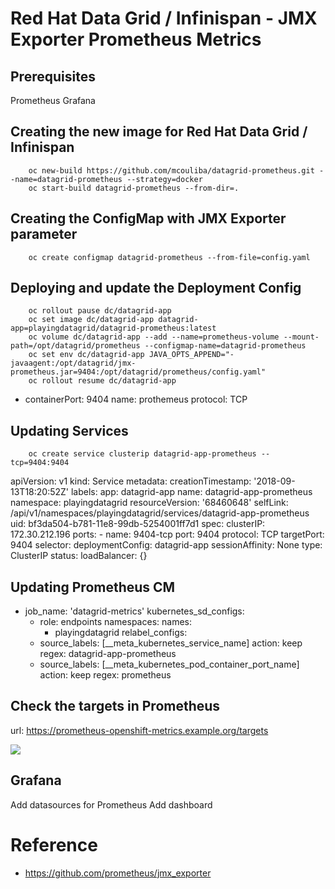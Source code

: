 # Red Hat Data Grid / Infinispan - JMX Exporter Prometheus Metrics

## Prerequisites
Prometheus
Grafana

## Creating the new image for Red Hat Data Grid / Infinispan

```
    oc new-build https://github.com/mcouliba/datagrid-prometheus.git --name=datagrid-prometheus --strategy=docker
    oc start-build datagrid-prometheus --from-dir=.
```

## Creating the ConfigMap with JMX Exporter parameter

```
    oc create configmap datagrid-prometheus --from-file=config.yaml
```

## Deploying and update the Deployment Config
    
```
	oc rollout pause dc/datagrid-app
	oc set image dc/datagrid-app datagrid-app=playingdatagrid/datagrid-prometheus:latest
	oc volume dc/datagrid-app --add --name=prometheus-volume --mount-path=/opt/datagrid/prometheus --configmap-name=datagrid-prometheus
    oc set env dc/datagrid-app JAVA_OPTS_APPEND="-javaagent:/opt/datagrid/jmx-prometheus.jar=9404:/opt/datagrid/prometheus/config.yaml"
    oc rollout resume dc/datagrid-app
```

- containerPort: 9404
  name: prothemeus
  protocol: TCP


## Updating Services
```
	oc create service clusterip datagrid-app-prometheus --tcp=9404:9404
```

apiVersion: v1
kind: Service
metadata:
  creationTimestamp: '2018-09-13T18:20:52Z'
  labels:
    app: datagrid-app
  name: datagrid-app-prometheus
  namespace: playingdatagrid
  resourceVersion: '68460648'
  selfLink: /api/v1/namespaces/playingdatagrid/services/datagrid-app-prometheus
  uid: bf3da504-b781-11e8-99db-5254001ff7d1
spec:
  clusterIP: 172.30.212.196
  ports:
    - name: 9404-tcp
      port: 9404
      protocol: TCP
      targetPort: 9404
  selector:
    deploymentConfig: datagrid-app
  sessionAffinity: None
  type: ClusterIP
status:
  loadBalancer: {}


## Updating Prometheus CM

- job_name: 'datagrid-metrics'
  kubernetes_sd_configs:
  - role: endpoints
    namespaces:
      names:
      - playingdatagrid
  relabel_configs:
  - source_labels: [__meta_kubernetes_service_name]
    action: keep
    regex: datagrid-app-prometheus
  - source_labels: [__meta_kubernetes_pod_container_port_name]
    action: keep
    regex: prometheus


## Check the targets in Prometheus

url: https://prometheus-openshift-metrics.example.org/targets

![](images/service-target.png)


## Grafana
Add datasources for Prometheus
Add dashboard




# Reference

* https://github.com/prometheus/jmx_exporter